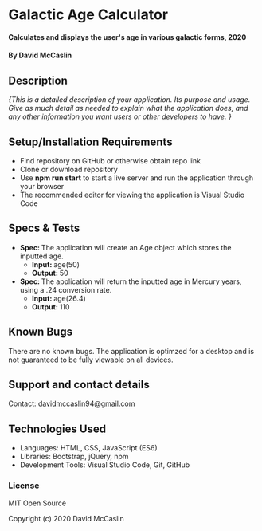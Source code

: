 # Galactic Age Calculator

#### Calculates and displays the user's age in various galactic forms, 2020

#### By David McCaslin

## Description

_{This is a detailed description of your application. Its purpose and usage.  Give as much detail as needed to explain what the application does, and any other information you want users or other developers to have. }_

## Setup/Installation Requirements

* Find repository on GitHub or otherwise obtain repo link
* Clone or download repository
* Use <strong>npm run start</strong> to start a live server and run the application through your browser
* The recommended editor for viewing the application is Visual Studio Code

## Specs & Tests

* <strong>Spec: </strong> The application will create an Age object which stores the inputted age.
  * <strong>Input: </strong> age(50)
  * <strong>Output: </strong> 50
* <strong>Spec: </strong> The application will return the inputted age in Mercury years, using a .24 conversion rate.
  * <strong>Input: </strong> age(26.4)
  * <strong>Output: </strong> 110

## Known Bugs

There are no known bugs. The application is optimzed for a desktop and is not guaranteed to be fully viewable on all devices.

## Support and contact details

Contact: davidmccaslin94@gmail.com

## Technologies Used

* Languages: HTML, CSS, JavaScript (ES6)
* Libraries: Bootstrap, jQuery, npm
* Development Tools: Visual Studio Code, Git, GitHub

### License

MIT Open Source

Copyright (c) 2020 David McCaslin